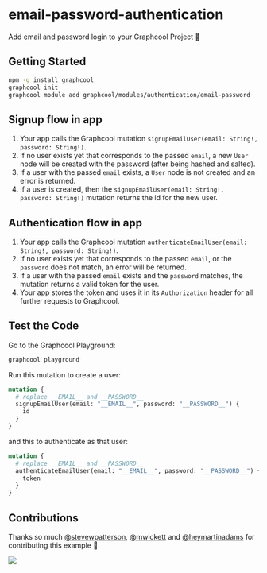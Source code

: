 # email-password-authentication

Add email and password login to your Graphcool Project 🎁

## Getting Started

```sh
npm -g install graphcool
graphcool init
graphcool module add graphcool/modules/authentication/email-password
```

## Signup flow in app

1. Your app calls the Graphcool mutation `signupEmailUser(email: String!, password: String!)`.
2. If no user exists yet that corresponds to the passed `email`, a new `User` node will be created with the password (after being hashed and salted).
3. If a user with the passed `email` exists, a `User` node is not created and an error is returned.
4. If a user is created, then the `signupEmailUser(email: String!, password: String!)` mutation returns the id for the new user.

## Authentication flow in app

1. Your app calls the Graphcool mutation `authenticateEmailUser(email: String!, password: String!)`.
2. If no user exists yet that corresponds to the passed `email`, or the `password` does not match, an error will be returned.
3. If a user with the passed `email` exists and the `password` matches, the mutation returns a valid token for the user.
4. Your app stores the token and uses it in its `Authorization` header for all further requests to Graphcool.

## Test the Code

Go to the Graphcool Playground:

```sh
graphcool playground
```

Run this mutation to create a user:

```graphql
mutation {
  # replace __EMAIL__ and __PASSWORD__
  signupEmailUser(email: "__EMAIL__", password: "__PASSWORD__") {
    id
  }
}
```

and this to authenticate as that user:

```graphql
mutation {
  # replace __EMAIL__ and __PASSWORD__
  authenticateEmailUser(email: "__EMAIL__", password: "__PASSWORD__") {
    token
  }
}
```

## Contributions

Thanks so much [@stevewpatterson](https://github.com/stevewpatterson), [@mwickett](https://github.com/mwickett) and [@heymartinadams](https://github.com/heymartinadams) for contributing this example :tada:

![](http://i.imgur.com/5RHR6Ku.png)
